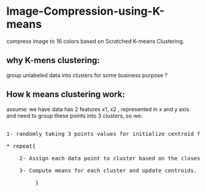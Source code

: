 # Image-Compression-using-K-means
compress image to 16 colors based on Scratched K-means Clustering. 

## why K-mens clustering:
 group unlabeled data into clusters for some business purpose ? </br>

## How k means clustering work:

assume:
we have data has 2 features x1, x2 , represented in x and y axis. </br>
and need to group these points into 3 clusters, so we: </br></br>

<pre>
1- randomly taking 3 points values for initialize centroid for each cluster we want to make.</br>
* repeat{ </br>
    2- Assign each data point to cluster based on the closest centroid.</br>
    3- Compute means for each cluster and update centroids.</br>
         }</br>
</pre>



